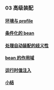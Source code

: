 ### 03 高级装配
>
#### [环境与 profile](https://github.com/lu666666/notebooks/blob/master/java/spring/sping_in_action/03/01.md)
>
#### [条件化的 bean](https://github.com/lu666666/notebooks/blob/master/java/spring/sping_in_action/03/02.md)
>
#### [处理自动装配的歧义性](https://github.com/lu666666/notebooks/blob/master/java/spring/sping_in_action/03/03.md)
>
#### [bean 的作用域](https://github.com/lu666666/notebooks/blob/master/java/spring/sping_in_action/03/04.md)
>
#### [运行时值注入](https://github.com/lu666666/notebooks/blob/master/java/spring/sping_in_action/03/05.md)
>
#### [小结](https://github.com/lu666666/notebooks/blob/master/java/spring/sping_in_action/03/06.md)
